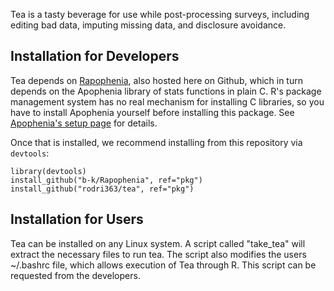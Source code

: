 Tea is a tasty beverage for use while post-processing surveys, including editing bad data, imputing missing data, and disclosure avoidance.

## Installation for Developers

Tea depends on [Rapophenia](http://github.com/b-k/Rapophenia), also hosted here on Github, which in turn depends on the Apophenia library of stats functions in plain C. R's package management system has no real mechanism for installing C libraries, so you have to install Apophenia yourself before installing this package. See [Apophenia's setup page](http://apophenia.info/setup.html) for details.

Once that is installed, we recommend installing from this repository via ```devtools```:

```
library(devtools)
install_github("b-k/Rapophenia", ref="pkg")
install_github("rodri363/tea", ref="pkg")
```

## Installation for Users

Tea can be installed on any Linux system.  A script called "take_tea" will extract the necessary files to run tea.  The script also modifies the users ~/.bashrc file, which allows execution of Tea through R.  This script can be requested from the developers.